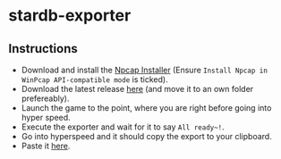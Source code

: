 # stardb-exporter

## Instructions

- Download and install the [Npcap Installer](https://npcap.com/#download) (Ensure `Install Npcap in WinPcap API-compatible mode` is ticked).
- Download the latest release [here](https://github.com/juliuskreutz/stardb-exporter/releases/tag/latest) (and move it to an own folder prefereably).
- Launch the game to the point, where you are right before going into hyper speed.
- Execute the exporter and wait for it to say `All ready~!`.
- Go into hyperspeed and it should copy the export to your clipboard.
- Paste it [here](https://stardb.gg/import).
